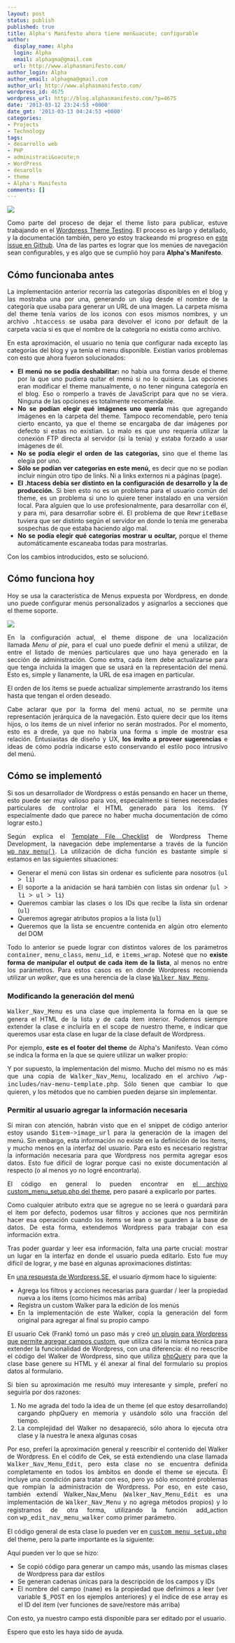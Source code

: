 ```yaml
---
layout: post
status: publish
published: true
title: Alpha's Manifesto ahora tiene men&uacute; configurable
author:
  display_name: Alpha
  login: Alpha
  email: alphagma@gmail.com
  url: http://www.alphasmanifesto.com/
author_login: Alpha
author_email: alphagma@gmail.com
author_url: http://www.alphasmanifesto.com/
wordpress_id: 4675
wordpress_url: http://blog.alphasmanifesto.com/?p=4675
date: '2013-03-12 23:24:53 +0000'
date_gmt: '2013-03-13 04:24:53 +0000'
categories:
- Projects
- Technology
tags:
- desarrollo web
- PHP
- administraci&oacute;n
- WordPress
- desarollo
- theme
- Alpha's Manifesto
comments: []
---
```


![](/assets/configurableMenu.jpg)

<p style="text-align: justify;">Como parte del proceso de dejar el theme listo para publicar, estuve trabajando en el <a title="Theme Testing Process, de Wordpress Codex" href="http://codex.wordpress.org/Theme_Development#Theme_Testing_Process">Wordpress Theme Testing</a>. El proceso es largo y detallado, y la documentaci&oacute;n tambi&eacute;n, pero yo estoy trackeando mi progreso en <a title="Setup Wordpress Theme Testing" href="https://github.com/AlphaGit/alphasmanifesto/issues/10">este issue en Github</a>. Una de las partes es lograr que los men&uacute;es de navegaci&oacute;n sean configurables, y es algo que se cumpli&oacute; hoy para <strong>Alpha's Manifesto</strong>.</p>
<p><!--more--></p>
<h2 style="text-align: justify;">C&oacute;mo funcionaba antes</h2>
<p style="text-align: justify;">La implementaci&oacute;n anterior recorr&iacute;a las categor&iacute;as disponibles en el blog y las mostraba una por una, generando un slug desde el nombre de la categor&iacute;a que usaba para generar un URL de una imagen. La carpeta misma del&nbsp;theme ten&iacute;a varios de los iconos con esos mismos nombres, y un archivo <span style="font-family: 'courier new', courier;">.htaccess</span> se usaba para devolver el icono por default de la carpeta vac&iacute;a si es que el nombre de la categor&iacute;a no exist&iacute;a como archivo.</p>
<p style="text-align: justify;">En esta aproximaci&oacute;n, el usuario no ten&iacute;a que configurar nada excepto las categor&iacute;as del blog y ya ten&iacute;a el menu disponible. Exist&iacute;an varios problemas con esto que ahora fueron solucionados:</p>
<ul style="text-align: justify;">
<li><strong>El men&uacute; no se pod&iacute;a deshabilitar:&nbsp;</strong>no hab&iacute;a una forma desde el theme por la que uno pudiera quitar el men&uacute; si no lo quisiera. Las opciones eran modificar el theme manualmente, o no tener ninguna categor&iacute;a en el blog. Eso o romperlo a trav&eacute;s de JavaScript para que no se viera. Ninguna de las opciones es totalmente recomendable.</li>
<li><strong>No se pod&iacute;an elegir qu&eacute; im&aacute;genes uno quer&iacute;a</strong> m&aacute;s que agregando im&aacute;genes en la carpeta del theme. Tampoco recomendable, pero ten&iacute;a cierto encanto, ya que el theme se encargaba de dar im&aacute;genes por defecto si estas no exist&iacute;an. Lo malo es que uno requer&iacute;a utilizar la conexi&oacute;n FTP directa al servidor (si la ten&iacute;a) y estaba forzado a usar im&aacute;genes de &eacute;l.</li>
<li><strong>No se pod&iacute;a elegir el orden de las categor&iacute;as,</strong> sino que el theme las eleg&iacute;a por uno.</li>
<li><strong>S&oacute;lo se pod&iacute;an ver categor&iacute;as en este men&uacute;,</strong> es decir que no se pod&iacute;an incluir ning&uacute;n otro tipo de links. Ni a links externos ni a p&aacute;ginas (page).</li>
<li><strong>El .htacess deb&iacute;a ser distinto en la configuraci&oacute;n de desarrollo y la de producci&oacute;n.</strong> Si bien esto no es un problema para el usuario com&uacute;n del theme, es un problema si uno lo quiere tener instalado en una versi&oacute;n local. Para alguien que lo use profesionalmente, para desarrollar con &eacute;l, y para mi, para desarrollar sobre &eacute;l. El problema de que <span style="font-family: 'courier new', courier;">RewriteBase</span> tuviera que ser distinto seg&uacute;n el servidor en donde lo ten&iacute;a me generaba sospechas de que estaba haciendo algo mal.</li>
<li><strong>No se pod&iacute;a elegir qu&eacute; categor&iacute;as mostrar u ocultar,&nbsp;</strong>porque el theme autom&aacute;ticamente escaneaba todas para mostrarlas.</li>
</ul>
<p style="text-align: justify;">Con los cambios introducidos, esto se solucion&oacute;.</p>
<h2>C&oacute;mo funciona hoy</h2>
<p style="text-align: justify;">Hoy se usa la caracter&iacute;stica de Menus expuesta por Wordpress, en donde uno puede configurar men&uacute;s personalizados y asignarlos a secciones que el theme soporte.</p>

![](/assets/alphasManifestoCurrentMenuConfiguration.jpg)

<p style="text-align: justify;">En la configuraci&oacute;n actual, el theme dispone de una localizaci&oacute;n llamada&nbsp;<em>Menu al pie</em>, para el cual uno puede definir el men&uacute; a utilizar, de entre el listado de men&uacute;es particulares que uno haya generado en la secci&oacute;n de administraci&oacute;n. Como extra, cada item debe actualizarse para que tenga incluida la imagen que se usar&aacute; en la representaci&oacute;n del men&uacute;. Esto es, simple y llanamente, la URL de esa imagen en particular.</p>
<p style="text-align: justify;">El orden de los &iacute;tems se puede actualizar simplemente arrastrando los items hasta que tengan el orden deseado.</p>
<p style="text-align: justify;">Cabe aclarar que por la forma del men&uacute; actual, no se permite una representaci&oacute;n jer&aacute;rquica de la navegaci&oacute;n. Esto quiere decir que los &iacute;tems hijos, o los &iacute;tems de un nivel inferior no ser&aacute;n mostrados. Por el momento, esto es a drede, ya que no habr&iacute;a una forma s imple de mostrar esa relaci&oacute;n. Entusiastas de dise&ntilde;o y UX, <strong>los invito a proveer sugerencias</strong> e ideas de c&oacute;mo podr&iacute;a indicarse esto conservando el estilo poco intrusivo del men&uacute;.</p>
<h2>C&oacute;mo se implement&oacute;</h2>
<p style="text-align: justify;">Si sos un desarrollador de Wordpress o est&aacute;s pensando en hacer un theme, esto puede ser muy valioso para vos, especialmente si tienes necesidades particulares de controlar el HTML generado para los items. (Y especialmente dado que parece no haber mucha documentaci&oacute;n de c&oacute;mo lograr esto.)</p>
<p style="text-align: justify;">Seg&uacute;n explica el <a href="http://codex.wordpress.org/Theme_Development#Template_File_Checklist">Template File Checklist</a> de Wordpress Theme Development, la navegaci&oacute;n debe implementarse a trav&eacute;s de la funci&oacute;n <a href="http://codex.wordpress.org/Function_Reference/wp_nav_menu"><span style="font-family: 'courier new', courier;">wp_nav_menu()</span></a>. La utilizaci&oacute;n de dicha funci&oacute;n es bastante simple si estamos en las siguientes situaciones:</p>
<ul>
<li style="text-align: justify;"><span style="line-height: 13px;">Generar el men&uacute; con listas sin ordenar es suficiente para nosotros (<span style="font-family: 'courier new', courier;">ul > li</span>)</span></li>
<li style="text-align: justify;">El soporte a la anidaci&oacute;n se har&aacute; tambi&eacute;n con listas sin ordenar (<span style="font-family: 'courier new', courier;">ul > li > ul > li</span>)</li>
<li style="text-align: justify;">Queremos cambiar las clases o los IDs que recibe la lista sin ordenar (<span style="font-family: 'courier new', courier;">ul</span>)</li>
<li style="text-align: justify;">Queremos agregar atributos propios a la lista (<span style="font-family: 'courier new', courier;">ul</span>)</li>
<li style="text-align: justify;">Queremos que la lista se encuentre contenida en alg&uacute;n otro elemento del DOM</li>
</ul>
<p style="text-align: justify;">Todo lo anterior se puede lograr con distintos valores de los par&aacute;metros <span style="font-family: 'courier new', courier;">container</span>, <span style="font-family: 'courier new', courier;">menu_class</span>, <span style="font-family: 'courier new', courier;">menu_id</span>, e <span style="font-family: 'courier new', courier;">items_wrap</span>. Notes&eacute; que no <strong>existe forma de manipular el output de cada item de la lista</strong>, al menos no entre los par&aacute;metros. Para estos casos es en donde Wordpress recomienda utilizar un&nbsp;<em>walker</em>, que es una herencia de la clase <a href="http://phpdoc.wordpress.org/trunk/WordPress/Nav_Menus/Walker_Nav_Menu.html"><span style="font-family: 'courier new', courier;">Walker_Nav_Menu</span></a>.</p>
<h3>Modificando la generaci&oacute;n del men&uacute;</h3>
<p style="text-align: justify;"><span style="font-family: 'courier new', courier;">Walker_Nav_Menu</span> es una clase que implementa la forma en la que se genera el HTML de la lista y de cada item interior. Podemos siempre extender la clase e incluirla en el scope de nuestro theme, e indicar que queremos usar esta clase en lugar de la clase default de Wordpress.</p>
<p style="text-align: justify;">Por ejemplo, <strong>este es el footer del theme</strong> de Alpha's Manifesto. Vean c&oacute;mo se indica la forma en la que se quiere utilizar un walker propio:</p>
<p><script src="https://gist.github.com/AlphaGit/5149170.js"></script></p>
<p style="text-align: justify;">Y por supuesto, la implementaci&oacute;n del mismo. Mucho del mismo no es m&aacute;s que una copia de <span style="font-family: 'courier new', courier;">Walker_Nav_Menu</span>, localizado en el archivo <span style="font-family: 'courier new', courier;">/wp-includes/nav-menu-template.php</span>. S&oacute;lo tienen que cambiar lo que quieren, y los m&eacute;todos que no cambien pueden dejarse sin implementar.</p>
<p><script src="https://gist.github.com/AlphaGit/5149182.js"></script></p>
<h3>Permitir al usuario agregar la informaci&oacute;n necesaria</h3>
<p style="text-align: justify;">Si miran con atenci&oacute;n, habr&aacute;n visto que en el snippet de c&oacute;digo anterior estoy usando <span style="font-family: 'courier new', courier;">$item->image_url</span> para la generaci&oacute;n de la imagen del men&uacute;. Sin embargo, esta informaci&oacute;n no existe en la definici&oacute;n de los items, y mucho menos en la interfaz del usuario. Para esto es necesario registrar la informaci&oacute;n necesaria para que Wordpress nos permita agregar esos datos. Esto fue dif&iacute;cil de lograr porque casi no existe documentaci&oacute;n al respecto (o al menos yo no logr&eacute; encontrarla).</p>
<p style="text-align: justify;">El c&oacute;digo en general lo pueden encontrar en <a href="https://github.com/AlphaGit/alphasmanifesto/blob/8517782b4b4bfeeedbb5aa684bc690540d9ab479/custom_menu_setup.php">el archivo custom_menu_setup.php del theme</a>, pero pasar&eacute; a explicarlo por partes.</p>
<p style="text-align: justify;">Como cualquier atributo extra que se agregue no se leer&aacute; o guardar&aacute; para el item por defecto, podemos usar filtros y acciones que nos permitir&aacute;n hacer esa operaci&oacute;n cuando los items se lean o se guarden a la base de datos. De esta forma, extendemos Wordpress para trabajar con esa informaci&oacute;n extra.</p>
<p><script src="https://gist.github.com/AlphaGit/5149216.js"></script></p>
<p style="text-align: justify;">Tras poder guardar y leer esa informaci&oacute;n, falta una parte crucial: mostrar un lugar en la interfaz en donde el usuario pueda editarlo.&nbsp;Esto fue muy dif&iacute;cil de lograr, y me bas&eacute; en algunas aproximaciones distintas:</p>
<p style="text-align: justify;">En <a title="How to add a custom field in the advanced menu properties?" href="http://wordpress.stackexchange.com/a/33495/28848">una respuesta de Wordpress.SE</a>, el usuario djrmom hace lo siguiente:</p>
<ul style="text-align: justify;">
<li><span style="line-height: 13px;">Agrega los filtros y acciones necesarias para guardar / leer la propiedad nueva a los items (como hicimos m&aacute;s arriba)</span></li>
<li>Registra un custom Walker para la edici&oacute;n de los men&uacute;s</li>
<li>En la implementaci&oacute;n de este Walker, copia la generaci&oacute;n del form original para agregar al final su propio campo</li>
</ul>
<p style="text-align: justify;">El usuario Cek (Frank) tom&oacute; un paso m&aacute;s y cre&oacute; <a title="Wordpress Menu Item Meta Fields" href="http://changeset.hr/blog/code/wordpress-menu-item-meta-fields">un plugin para Wordpress que permite agregar campos custom</a>, que utiliza casi la misma t&eacute;cnica para extender la funcionalidad de Wordpress, con una diferencia: &eacute;l no reescribe el c&oacute;digo del Walker de Wordpress, sino que utiliza <a href="https://code.google.com/p/phpquery/">phpQuery</a> para que la clase base genere su HTML y &eacute;l anexar al final del formulario su propios datos al formulario.</p>
<p style="text-align: justify;">Si bien su aproximaci&oacute;n me result&oacute; muy interesante y simple, prefer&iacute; no seguirla por dos razones:</p>
<ol>
<li style="text-align: justify;"><span style="line-height: 13px;">No me agrada del todo la idea de un theme (el que estoy desarrollando) cargando phpQuery en memoria y us&aacute;ndolo s&oacute;lo una fracci&oacute;n del tiempo.</span></li>
<li style="text-align: justify;">La complejidad del Walker no desapareci&oacute;, s&oacute;lo ahora lo ejecuta otra clase y la nuestra le anexa algunas cosas</li>
</ol>
<p style="text-align: justify;">Por eso, prefer&iacute; la aproximaci&oacute;n general y reescribir el contenido del Walker de Wordpress. En el c&oacute;difo de Cek, se est&aacute; extendiendo una clase llamada <span style="font-family: 'courier new', courier;">Walker_Nav_Menu_Edit</span>, pero esta clase no se encuentra definida completamente en todos los &aacute;mbitos en donde el theme se ejecuta. &Eacute;l incluye una condici&oacute;n para tratar con eso, pero yo s&oacute;lo encontr&eacute; problemas que romp&iacute;an la administraci&oacute;n de Wordpress. Por eso, en este caso, tambi&eacute;n extend&iacute; Walker_Nav_Menu (<span style="font-family: 'courier new', courier;">Walker_Nav_Menu_Edit</span> es una implementaci&oacute;n de <span style="font-family: 'courier new', courier;">Walker_Nav_Menu</span> y no agrega m&eacute;todos propios) y lo registramos de otra forma, utilizando la funci&oacute;n add_action con&nbsp;<span style="font-family: 'courier new', courier;">wp_edit_nav_menu_walker</span> como primer par&aacute;metro.</p>
<p>El c&oacute;digo general de esta clase lo pueden ver en <span style="font-family: 'courier new', courier;"><a href="https://github.com/AlphaGit/alphasmanifesto/blob/master/custom_menu_setup.php">custom_menu_setup.php</a></span> del theme, pero la parte importante es la siguiente:</p>
<p><script src="https://gist.github.com/AlphaGit/5149321.js"></script></p>
<p>Aqu&iacute; pueden ver lo que se hizo:</p>
<ul>
<li style="text-align: justify;"><span style="line-height: 13px;">Se copi&oacute; c&oacute;digo para generar un campo m&aacute;s, usando las mismas clases de Wordpress para dar estilos</span></li>
<li style="text-align: justify;">Se generan cadenas &uacute;nicas para la descripci&oacute;n de los campos y IDs</li>
<li style="text-align: justify;">El nombre del campo (<span style="font-family: 'courier new', courier;">name</span>) es la propiedad que definimos a leer (ver variable <span style="font-family: 'courier new', courier;">$_POST</span> en los ejemplos anteriores) y el &iacute;ndice de ese array es el ID del item (ver funciones de save/restore m&aacute;s arriba)</li>
</ul>
<p style="text-align: justify;">Con esto, ya nuestro campo est&aacute; disponible para ser editado por el usuario.</p>
<p style="text-align: justify;">Espero que esto les haya sido de ayuda.</p>
